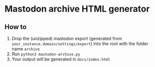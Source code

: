 # Mastodon archive HTML generator

## How to

1. Drop the (unzipped) mastodon export (generated from `your_instance.domain/settings/export`) into the root with the folder name `archive`
2. Run `python3 mastodon-archive.py`
3. Your output will be generated in `docs/index.html`

